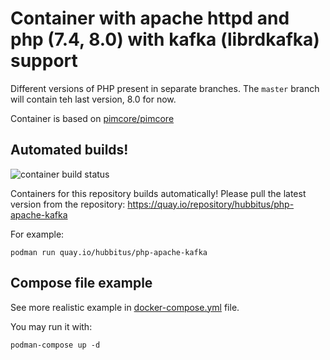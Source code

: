 # Container with apache httpd and php (7.4, 8.0) with kafka (librdkafka) support

Different versions of PHP present in separate branches.
The `master` branch will contain teh last version, 8.0 for now.

Container is based on [pimcore/pimcore](https://hub.docker.com/r/pimcore/pimcore)

## Automated builds!
![container build status](https://quay.io/repository/hubbitus/php-apache-kafka/status)

Containers for this repository builds automatically! Please pull the latest version from the repository: https://quay.io/repository/hubbitus/php-apache-kafka

For example:
```shell
podman run quay.io/hubbitus/php-apache-kafka
```

## Compose file example
See more realistic example in [docker-compose.yml](docker-compose.yml) file.

You may run it with:
```shell
podman-compose up -d
```
